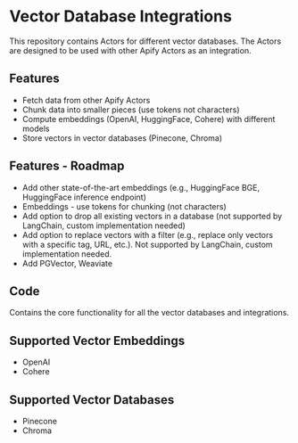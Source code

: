 # Vector Database Integrations

This repository contains Actors for different vector databases. 
The Actors are designed to be used with other Apify Actors as an integration.

## Features
- Fetch data from other Apify Actors
- Chunk data into smaller pieces (use tokens not characters)
- Compute embeddings (OpenAI, HuggingFace, Cohere) with different models
- Store vectors in vector databases (Pinecone, Chroma)

## Features - Roadmap
- Add other state-of-the-art embeddings (e.g., HuggingFace BGE, HuggingFace inference endpoint)
- Embeddings - use tokens for chunking (not characters)
- Add option to drop all existing vectors in a database (not supported by LangChain, custom implementation needed)
- Add option to replace vectors with a filter (e.g., replace only vectors with a specific tag, URL, etc.). Not supported by LangChain, custom implementation needed.
- Add PGVector, Weaviate


## Code
Contains the core functionality for all the vector databases and integrations.

## Supported Vector Embeddings
- OpenAI
- Cohere

## Supported Vector Databases
- Pinecone
- Chroma
